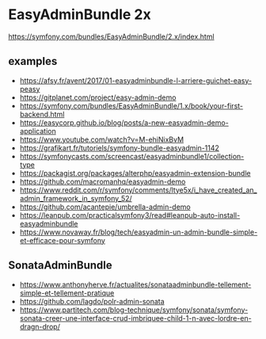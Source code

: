 EasyAdminBundle 2x
==================

https://symfony.com/bundles/EasyAdminBundle/2.x/index.html

## examples 

- https://afsy.fr/avent/2017/01-easyadminbundle-l-arriere-guichet-easy-peasy
- https://gitplanet.com/project/easy-admin-demo
- https://symfony.com/bundles/EasyAdminBundle/1.x/book/your-first-backend.html
- https://easycorp.github.io/blog/posts/a-new-easyadmin-demo-application
- https://www.youtube.com/watch?v=M-ehiNixBvM
- https://grafikart.fr/tutoriels/symfony-bundle-easyadmin-1142
- https://symfonycasts.com/screencast/easyadminbundle1/collection-type
- https://packagist.org/packages/alterphp/easyadmin-extension-bundle
- https://github.com/macromanhq/easyadmin-demo
- https://www.reddit.com/r/symfony/comments/ltye5x/i_have_created_an_admin_framework_in_symfony_52/
- https://github.com/acantepie/umbrella-admin-demo
- https://leanpub.com/practicalsymfony3/read#leanpub-auto-install-easyadminbundle
- https://www.novaway.fr/blog/tech/easyadmin-un-admin-bundle-simple-et-efficace-pour-symfony


## SonataAdminBundle

- https://www.anthonyherve.fr/actualites/sonataadminbundle-tellement-simple-et-tellement-pratique
- https://github.com/lagdo/polr-admin-sonata
- https://www.partitech.com/blog-technique/symfony/sonata/symfony-sonata-creer-une-interface-crud-imbriquee-child-1-n-avec-lordre-en-dragn-drop/